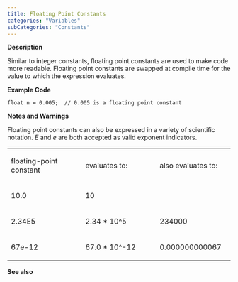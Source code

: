 ```yaml
---
title: Floating Point Constants
categories: "Variables"
subCategories: "Constants"
---
```


**Description**

Similar to integer constants, floating point constants are used to make
code more readable. Floating point constants are swapped at compile time
for the value to which the expression evaluates.

**Example Code**

    float n = 0.005;  // 0.005 is a floating point constant

**Notes and Warnings**

Floating point constants can also be expressed in a variety of
scientific notation. *E* and *e* are both accepted as valid exponent
indicators.

<table>
<colgroup>
<col style="width: 33%" />
<col style="width: 33%" />
<col style="width: 33%" />
</colgroup>
<tbody>
<tr class="odd">
<td style="text-align: left;"><p>floating-point constant</p></td>
<td style="text-align: left;"><p>evaluates to:</p></td>
<td style="text-align: left;"><p>also evaluates to:</p></td>
</tr>
<tr class="even">
<td style="text-align: left;"><p>10.0</p></td>
<td style="text-align: left;"><p>10</p></td>
<td style="text-align: left;"></td>
</tr>
<tr class="odd">
<td style="text-align: left;"><p>2.34E5</p></td>
<td style="text-align: left;"><p>2.34 * 10^5</p></td>
<td style="text-align: left;"><p>234000</p></td>
</tr>
<tr class="even">
<td style="text-align: left;"><p>67e-12</p></td>
<td style="text-align: left;"><p>67.0 * 10^-12</p></td>
<td style="text-align: left;"><p>0.000000000067</p></td>
</tr>
</tbody>
</table>

**See also**

